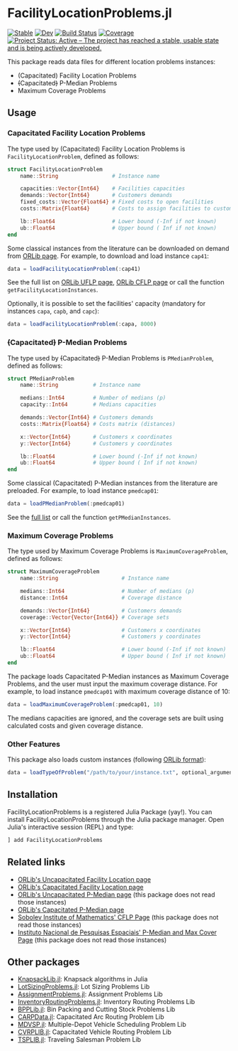 # FacilityLocationProblems.jl

[![Stable](https://img.shields.io/badge/docs-stable-blue.svg)](https://rafaelmartinelli.github.io/FacilityLocationProblems.jl/stable)
[![Dev](https://img.shields.io/badge/docs-dev-blue.svg)](https://rafaelmartinelli.github.io/FacilityLocationProblems.jl/dev)
[![Build Status](https://github.com/rafaelmartinelli/FacilityLocationProblems.jl/workflows/CI/badge.svg)](https://github.com/rafaelmartinelli/FacilityLocationProblems.jl/actions)
[![Coverage](https://codecov.io/gh/rafaelmartinelli/FacilityLocationProblems.jl/branch/main/graph/badge.svg)](https://codecov.io/gh/rafaelmartinelli/FacilityLocationProblems.jl)
[![Project Status: Active – The project has reached a stable, usable state and is being actively developed.](https://www.repostatus.org/badges/latest/active.svg)](https://www.repostatus.org/#active)

This package reads data files for different location problems instances:

- (Capacitated) Facility Location Problems
- ~~(~~Capacitated~~)~~ P-Median Problems
- Maximum Coverage Problems

## Usage

### Capacitated Facility Location Problems

The type used by (Capacitated) Facility Location Problems is `FacilityLocationProblem`, defined as follows:

```julia
struct FacilityLocationProblem
    name::String                 # Instance name

    capacities::Vector{Int64}    # Facilities capacities
    demands::Vector{Int64}       # Customers demands
    fixed_costs::Vector{Float64} # Fixed costs to open facilities
    costs::Matrix{Float64}       # Costs to assign facilities to customers

    lb::Float64                  # Lower bound (-Inf if not known)
    ub::Float64                  # Upper bound ( Inf if not known)
end
```

Some classical instances from the literature can be downloaded on demand from [ORLib page](http://people.brunel.ac.uk/~mastjjb/jeb/info.html). For example, to download and load instance `cap41`:

```julia
data = loadFacilityLocationProblem(:cap41)
```

See the full list on [ORLib UFLP page](http://people.brunel.ac.uk/~mastjjb/jeb/orlib/uncapinfo.html), [ORLib CFLP page](http://people.brunel.ac.uk/~mastjjb/jeb/orlib/capinfo.html) or call the function `getFacilityLocationInstances`.

Optionally, it is possible to set the facilities' capacity (mandatory for instances `capa`, `capb`, and `capc`):

```julia
data = loadFacilityLocationProblem(:capa, 8000)
```

### ~~(~~Capacitated~~)~~ P-Median Problems

The type used by ~~(~~Capacitated~~)~~ P-Median Problems is `PMedianProblem`, defined as follows:

```julia
struct PMedianProblem
    name::String           # Instance name

    medians::Int64         # Number of medians (p)
    capacity::Int64        # Medians capacities

    demands::Vector{Int64} # Customers demands
    costs::Matrix{Float64} # Costs matrix (distances)

    x::Vector{Int64}       # Customers x coordinates
    y::Vector{Int64}       # Customers y coordinates

    lb::Float64            # Lower bound (-Inf if not known)
    ub::Float64            # Upper bound ( Inf if not known)
end
```

Some classical (Capacitated) P-Median instances from the literature are preloaded. For example, to load instance `pmedcap01`:

```julia
data = loadPMedianProblem(:pmedcap01)
```

See the [full list](https://github.com/rafaelmartinelli/FacilityLocationProblems.jl/tree/main/data) or call the function `getPMedianInstances`.

### Maximum Coverage Problems

The type used by Maximum Coverage Problems is `MaximumCoverageProblem`, defined as follows:

```julia
struct MaximumCoverageProblem
    name::String                    # Instance name

    medians::Int64                  # Number of medians (p)
    distance::Int64                 # Coverage distance

    demands::Vector{Int64}          # Customers demands
    coverage::Vector{Vector{Int64}} # Coverage sets

    x::Vector{Int64}                # Customers x coordinates
    y::Vector{Int64}                # Customers y coordinates

    lb::Float64                     # Lower bound (-Inf if not known)
    ub::Float64                     # Upper bound ( Inf if not known)
end
```

The package loads Capacitated P-Median instances as Maximum Coverage Problems, and the user must input the maximum coverage distance. For example, to load instance `pmedcap01` with maximum coverage distance of 10:

```julia
data = loadMaximumCoverageProblem(:pmedcap01, 10)
```

The medians capacities are ignored, and the coverage sets are built using calculated costs and given coverage distance.

### Other Features

This package also loads custom instances (following [ORLib format](http://people.brunel.ac.uk/~mastjjb/jeb/info.html)):

```julia
data = loadTypeOfProblem("/path/to/your/instance.txt", optional_arguments)
```

## Installation

FacilityLocationProblems is a registered Julia Package (yay!).
You can install FacilityLocationProblems through the Julia package manager.
Open Julia's interactive session (REPL) and type:

```julia
] add FacilityLocationProblems
```

## Related links

- [ORLib's Uncapacitated Facility Location page](http://people.brunel.ac.uk/~mastjjb/jeb/orlib/uncapinfo.html)
- [ORLib's Capacitated Facility Location page](http://people.brunel.ac.uk/~mastjjb/jeb/orlib/capinfo.html)
- [ORLib's Uncapacitated P-Median page](http://people.brunel.ac.uk/~mastjjb/jeb/orlib/pmedinfo.html) (this package does not read those instances)
- [ORLib's Capacitated P-Median page](http://people.brunel.ac.uk/~mastjjb/jeb/orlib/pmedcapinfo.html)
- [Sobolev Institute of Mathematics' CFLP Page](http://www.math.nsc.ru/AP/benchmarks/CFLP/cflp_tabl-eng.html) (this package does not read those instances)
- [Instituto Nacional de Pesquisas Espaciais' P-Median and Max Cover Page](http://www.lac.inpe.br/~lorena/instancias.html) (this package does not read those instances)

## Other packages

- [KnapsackLib.jl](https://github.com/rafaelmartinelli/Knapsacks.jl): Knapsack algorithms in Julia
- [LotSizingProblems.jl](https://github.com/rafaelmartinelli/LotSizingProblems.jl): Lot Sizing Problems Lib
- [AssignmentProblems.jl](https://github.com/rafaelmartinelli/AssignmentProblems.jl): Assignment Problems Lib
- [InventoryRoutingProblems.jl](https://github.com/rafaelmartinelli/InventoryRoutingProblems.jl): Inventory Routing Problems Lib
- [BPPLib.jl](https://github.com/rafaelmartinelli/BPPLib.jl): Bin Packing and Cutting Stock Problems Lib
- [CARPData.jl](https://github.com/rafaelmartinelli/CARPData.jl): Capacitated Arc Routing Problem Lib
- [MDVSP.jl](https://github.com/rafaelmartinelli/MDVSP.jl): Multiple-Depot Vehicle Scheduling Problem Lib
- [CVRPLIB.jl](https://github.com/chkwon/CVRPLIB.jl): Capacitated Vehicle Routing Problem Lib
- [TSPLIB.jl](https://github.com/matago/TSPLIB.jl): Traveling Salesman Problem Lib
